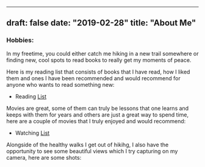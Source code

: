 
---
draft: false
date: "2019-02-28"
title: "About Me"
---
### Hobbies: 

In my freetime, you could either catch me hiking in a new trail somewhere or finding new, cool spots to read books to really get my moments of peace. 

Here is my reading list that consists of books that I have read, how I liked them and ones I have been recommended and would recommend for anyone who wants to read something new: 
- Reading [List](https://nishthasharma.notion.site/Reading-List-b8879defe4f14eb1bec1f870705b6946)

Movies are great, some of them can truly be lessons that one learns and keeps with them for years and others are just a great way to spend time, here are a couple of movies that I truly enjoyed and would recommend:
- Watching [List](https://www.notion.so/nishthasharma/Watchlist-18eaa14544f54f5c8ae1cc0ea55d1ed4?pvs=4)

Alongside of the healthy walks I get out of hikihg, I also have the opportunity to see some beautiful views which I try capturing on my camera, here are some shots: 
